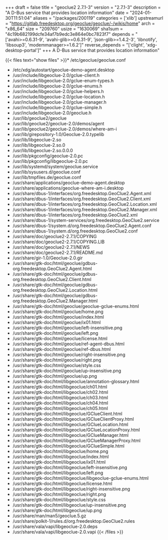 +++
draft = false
title = "geoclue2 2.7.1-3"
version = "2.7.1-3"
description = "A D-Bus service that provides location information"
date = "2024-01-30T11:51:04"
aliases = "/packages/200119"
categories = ['xlib']
upstreamurl = "https://gitlab.freedesktop.org/geoclue/geoclue/-/wikis/home"
arch = "x86_64"
size = "209760"
usize = "1630069"
sha1sum = "4c19b682199dcfe34af7b9edc3e864e0bc7823f7"
depends = "['avahi>=0.6.31-9', 'avahi-glib>=0.6.31-9', 'json-glib>=1.4.2-3', 'libnotify', 'libsoup3', 'modemmanager>=1.6.2']"
reverse_depends = "['clight', 'xdg-desktop-portal']"
+++
A D-Bus service that provides location information"

{{< files text="show files" >}}* /etc/geoclue/geoclue.conf
* /etc/xdg/autostart/geoclue-demo-agent.desktop
* /usr/include/libgeoclue-2.0/gclue-client.h
* /usr/include/libgeoclue-2.0/gclue-enum-types.h
* /usr/include/libgeoclue-2.0/gclue-enums.h
* /usr/include/libgeoclue-2.0/gclue-helpers.h
* /usr/include/libgeoclue-2.0/gclue-location.h
* /usr/include/libgeoclue-2.0/gclue-manager.h
* /usr/include/libgeoclue-2.0/gclue-simple.h
* /usr/include/libgeoclue-2.0/geoclue.h
* /usr/lib/geoclue2/geoclue
* /usr/lib/geoclue2/geoclue-2.0/demos/agent
* /usr/lib/geoclue2/geoclue-2.0/demos/where-am-i
* /usr/lib/girepository-1.0/Geoclue-2.0.typelib
* /usr/lib/libgeoclue-2.so
* /usr/lib/libgeoclue-2.so.0
* /usr/lib/libgeoclue-2.so.0.0.0
* /usr/lib/pkgconfig/geoclue-2.0.pc
* /usr/lib/pkgconfig/libgeoclue-2.0.pc
* /usr/lib/systemd/system/geoclue.service
* /usr/lib/sysusers.d/geoclue.conf
* /usr/lib/tmpfiles.de/geoclue.conf
* /usr/share/applications/geoclue-demo-agent.desktop
* /usr/share/applications/geoclue-where-am-i.desktop
* /usr/share/dbus-1/interfaces/org.freedesktop.GeoClue2.Agent.xml
* /usr/share/dbus-1/interfaces/org.freedesktop.GeoClue2.Client.xml
* /usr/share/dbus-1/interfaces/org.freedesktop.GeoClue2.Location.xml
* /usr/share/dbus-1/interfaces/org.freedesktop.GeoClue2.Manager.xml
* /usr/share/dbus-1/interfaces/org.freedesktop.GeoClue2.xml
* /usr/share/dbus-1/system-services/org.freedesktop.GeoClue2.service
* /usr/share/dbus-1/system.d/org.freedesktop.GeoClue2.Agent.conf
* /usr/share/dbus-1/system.d/org.freedesktop.GeoClue2.conf
* /usr/share/doc/geoclue2-2.7.1/COPYING
* /usr/share/doc/geoclue2-2.7.1/COPYING.LIB
* /usr/share/doc/geoclue2-2.7.1/NEWS
* /usr/share/doc/geoclue2-2.7.1/README.md
* /usr/share/gir-1.0/Geoclue-2.0.gir
* /usr/share/gtk-doc/html/geoclue/gdbus-org.freedesktop.GeoClue2.Agent.html
* /usr/share/gtk-doc/html/geoclue/gdbus-org.freedesktop.GeoClue2.Client.html
* /usr/share/gtk-doc/html/geoclue/gdbus-org.freedesktop.GeoClue2.Location.html
* /usr/share/gtk-doc/html/geoclue/gdbus-org.freedesktop.GeoClue2.Manager.html
* /usr/share/gtk-doc/html/geoclue/geoclue-gclue-enums.html
* /usr/share/gtk-doc/html/geoclue/home.png
* /usr/share/gtk-doc/html/geoclue/index.html
* /usr/share/gtk-doc/html/geoclue/ix01.html
* /usr/share/gtk-doc/html/geoclue/left-insensitive.png
* /usr/share/gtk-doc/html/geoclue/left.png
* /usr/share/gtk-doc/html/geoclue/license.html
* /usr/share/gtk-doc/html/geoclue/ref-agent-dbus.html
* /usr/share/gtk-doc/html/geoclue/ref-dbus.html
* /usr/share/gtk-doc/html/geoclue/right-insensitive.png
* /usr/share/gtk-doc/html/geoclue/right.png
* /usr/share/gtk-doc/html/geoclue/style.css
* /usr/share/gtk-doc/html/geoclue/up-insensitive.png
* /usr/share/gtk-doc/html/geoclue/up.png
* /usr/share/gtk-doc/html/libgeoclue/annotation-glossary.html
* /usr/share/gtk-doc/html/libgeoclue/ch01.html
* /usr/share/gtk-doc/html/libgeoclue/ch02.html
* /usr/share/gtk-doc/html/libgeoclue/ch03.html
* /usr/share/gtk-doc/html/libgeoclue/ch04.html
* /usr/share/gtk-doc/html/libgeoclue/ch05.html
* /usr/share/gtk-doc/html/libgeoclue/GClueClient.html
* /usr/share/gtk-doc/html/libgeoclue/GClueClientProxy.html
* /usr/share/gtk-doc/html/libgeoclue/GClueLocation.html
* /usr/share/gtk-doc/html/libgeoclue/GClueLocationProxy.html
* /usr/share/gtk-doc/html/libgeoclue/GClueManager.html
* /usr/share/gtk-doc/html/libgeoclue/GClueManagerProxy.html
* /usr/share/gtk-doc/html/libgeoclue/GClueSimple.html
* /usr/share/gtk-doc/html/libgeoclue/home.png
* /usr/share/gtk-doc/html/libgeoclue/index.html
* /usr/share/gtk-doc/html/libgeoclue/ix01.html
* /usr/share/gtk-doc/html/libgeoclue/left-insensitive.png
* /usr/share/gtk-doc/html/libgeoclue/left.png
* /usr/share/gtk-doc/html/libgeoclue/libgeoclue-gclue-enums.html
* /usr/share/gtk-doc/html/libgeoclue/license.html
* /usr/share/gtk-doc/html/libgeoclue/right-insensitive.png
* /usr/share/gtk-doc/html/libgeoclue/right.png
* /usr/share/gtk-doc/html/libgeoclue/style.css
* /usr/share/gtk-doc/html/libgeoclue/up-insensitive.png
* /usr/share/gtk-doc/html/libgeoclue/up.png
* /usr/share/man/man5/geoclue.5.gz
* /usr/share/polkit-1/rules.d/org.freedesktop.GeoClue2.rules
* /usr/share/vala/vapi/libgeoclue-2.0.deps
* /usr/share/vala/vapi/libgeoclue-2.0.vapi
{{< /files >}}